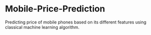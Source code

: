 # Mobile-Price-Prediction
Predicting price of mobile phones based on its different features using classical machine learning algorithm.
